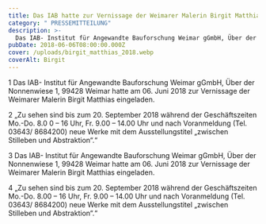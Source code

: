 ```yaml
---
title: Das IAB hatte zur Vernissage der Weimarer Malerin Birgit Matthias eingeladen.
category: " PRESSEMITTEILUNG"
description: >-
  Das IAB- Institut für Angewandte Bauforschung Weimar gGmbH, Über der Nonnenwiese 1, 99428 Weimar hatte am 06. Juni 2018 zur Vernissage der Weimarer Malerin Birgit Matthias eingeladen.
pubDate: 2018-06-06T08:00:00.000Z
cover: /uploads/birgit_matthias_2018.webp
coverAlt: Birgit
---
```


  1 Das IAB- Institut für Angewandte Bauforschung Weimar gGmbH, Über der Nonnenwiese 1, 99428 Weimar hatte am 06. Juni 2018 zur Vernissage der Weimarer Malerin Birgit Matthias eingeladen.

  2 „Zu sehen sind bis zum 20. September 2018 während der Geschäftszeiten Mo.-Do. 8.0 0 – 16 Uhr, Fr. 9.00 – 14.00 Uhr und nach Voranmeldung (Tel. 03643/ 8684200) neue Werke mit dem Ausstellungstitel „zwischen Stilleben und Abstraktion“.“

  3 Das IAB- Institut für Angewandte Bauforschung Weimar gGmbH, Über der Nonnenwiese 1, 99428 Weimar hatte am 06. Juni 2018 zur Vernissage der Weimarer Malerin Birgit Matthias eingeladen.

  4 „Zu sehen sind bis zum 20. September 2018 während der Geschäftszeiten Mo.-Do. 8.00 – 16 Uhr, Fr. 9.00 – 14.00 Uhr und nach Voranmeldung (Tel. 03643/ 8684200) neue Werke mit dem Ausstellungstitel „zwischen Stilleben und Abstraktion“.“
